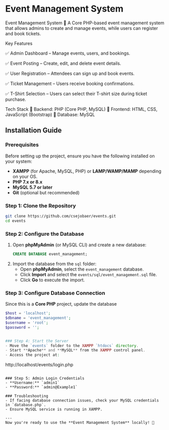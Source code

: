 # Event Management System
Event Management System 🎉
A Core PHP-based event management system that allows admins to create and manage events, while users can register and book tickets.

Key Features

✅ Admin Dashboard – Manage events, users, and bookings.

✅ Event Posting – Create, edit, and delete event details.

✅ User Registration – Attendees can sign up and book events.

✅ Ticket Management – Users receive booking confirmations.

✅ T-Shirt Selection – Users can select their T-shirt size during ticket purchase.


Tech Stack
🔹 Backend: PHP (Core PHP, MySQL)
🔹 Frontend: HTML, CSS, JavaScript (Bootstrap)
🔹 Database: MySQL




## Installation Guide

### Prerequisites
Before setting up the project, ensure you have the following installed on your system:
- **XAMPP** (for Apache, MySQL, PHP) or **LAMP/WAMP/MAMP** depending on your OS.
- **PHP 7.x or 8.x**
- **MySQL 5.7 or later**
- **Git** (optional but recommended)

### Step 1: Clone the Repository
```bash
git clone https://github.com/csejobaer/events.git
cd events
```

### Step 2: Configure the Database
1. Open **phpMyAdmin** (or MySQL CLI) and create a new database:
   ```sql
   CREATE DATABASE event_management;
   ```
2. Import the database from the `sql` folder:
   - Open **phpMyAdmin**, select the `event_management` database.
   - Click **Import** and select the `events/sql/event_management.sql` file.
   - Click **Go** to execute the import.

### Step 3: Configure Database Connection
Since this is a **Core PHP** project, update the database 
```php
$host = 'localhost';
$dbname = 'event_management';
$username = 'root';
$password = '';


### Step 4: Start the Server
- Move the `events` folder to the XAMPP `htdocs` directory.
- Start **Apache** and **MySQL** from the XAMPP control panel.
- Access the project at:
```
http://localhost/events/login.php
```

### Step 5: Admin Login Credentials
- **Username:** `admin1`
- **Password:** `admin@Example1`

### Troubleshooting
- If facing database connection issues, check your MySQL credentials in `database.php`.
- Ensure MySQL service is running in XAMPP.

---
Now you're ready to use the **Event Management System** locally! 🚀


